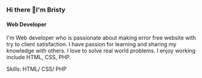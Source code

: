 ### Hi there 👋I'm Bristy
#### Web Developer


I'm  Web developer who is passionate about making error free website with try to client satisfaction. I have passion for learning and sharing my knowledge with others. I love to solve real world problems. I enjoy working include HTML, CSS, PHP.

Skills: HTML/ CSS/ PHP
<!--


- 🔭 I’m currently working on ...
- 🌱 I’m currently learning PHP
- 👯 I’m looking to collaborate on github
- 🤔 I’m looking for help with ...
- 💬 Ask me about Web Development
- 📫 How to reach me: ...
- 😄 Pronouns: ...
- ⚡ Fun fact: ...
-->
